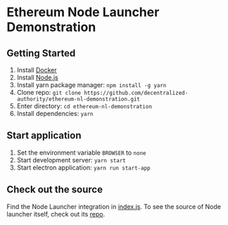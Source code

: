 # Ethereum Node Launcher Demonstration

## Getting Started
1. Install [Docker](https://docs.docker.com/engine/install/)
2. Install [Node.js](https://nodejs.org/en/)
3. Install yarn package manager: `npm install -g yarn`
4. Clone repo: `git clone https://github.com/decentralized-authority/ethereum-nl-demonstration.git`
5. Enter directory: `cd ethereum-nl-demonstration`
6. Install dependencies: `yarn`

## Start application
1. Set the environment variable `BROWSER` to `none`
2. Start development server: `yarn start`
3. Start electron application: `yarn run start-app`

## Check out the source
Find the Node Launcher integration in [index.js](https://github.com/decentralized-authority/ethereum-nl-demonstration/blob/master/index.js). To see the source of Node launcher itself, check out its [repo](https://github.com/decentralized-authority/node-launcher/tree/dev).

